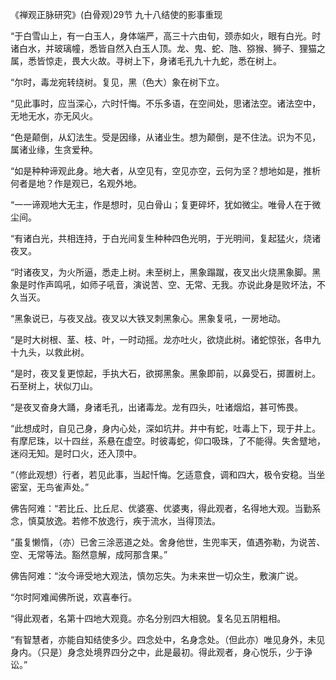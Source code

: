 《禅观正脉研究》(白骨观)29节 九十八结使的影事重现

“于白雪山上，有一白玉人，身体端严，高三十六由旬，颈赤如火，眼有白光。时诸白水，并玻璃幢，悉皆自然入白玉人顶。龙、鬼、蛇、虺、猕猴、狮子、狸猫之属，悉皆惊走，畏大火故。寻树上下，身诸毛孔九十九蛇，悉在树上。

“尔时，毒龙宛转绕树。复见，黑（色大）象在树下立。

“见此事时，应当深心，六时忏悔。不乐多语，在空间处，思诸法空。诸法空中，无地无水，亦无风火。

“色是颠倒，从幻法生。受是因缘，从诸业生。想为颠倒，是不住法。识为不见，属诸业缘，生贪爱种。

“如是种种谛观此身。地大者，从空见有，空见亦空，云何为坚？想地如是，推析何者是地？作是观已，名观外地。

“一一谛观地大无主，作是想时，见白骨山；复更碎坏，犹如微尘。唯骨人在于微尘间。

“有诸白光，共相连持，于白光间复生种种四色光明，于光明间，复起猛火，烧诸夜叉。

“时诸夜叉，为火所逼，悉走上树。未至树上，黑象蹋蹴，夜叉出火烧黑象脚。黑象是时作声鸣吼，如师子吼音，演说苦、空、无常、无我。亦说此身是败坏法，不久当灭。

“黑象说已，与夜叉战。夜叉以大铁叉刺黑象心。黑象复吼，一房地动。

“是时大树根、茎、枝、叶，一时动摇。龙亦吐火，欲烧此树。诸蛇惊张，各申九十九头，以救此树。

“是时，夜叉复更惊起，手执大石，欲掷黑象。黑象即前，以鼻受石，掷置树上。石至树上，状似刀山。

“是夜叉奋身大踊，身诸毛孔，出诸毒龙。龙有四头，吐诸烟焰，甚可怖畏。

“此想成时，自见己身，身内心处，深如坑井。井中有蛇，吐毒上下，现于井上。有摩尼珠，以十四丝，系悬在虚空。时彼毒蛇，仰口吸珠，了不能得。失舍躄地，迷闷无知。是时口火，还入顶中。

“（修此观想）行者，若见此事，当起忏悔。乞适意食，调和四大，极令安稳。当坐密室，无鸟雀声处。”

佛告阿难：“若比丘、比丘尼、优婆塞、优婆夷，得此观者，名得地大观。当勤系念，慎莫放逸。若修不放逸行，疾于流水，当得顶法。

“虽复懒惰，（亦）已舍三涂恶道之处。舍身他世，生兜率天，值遇弥勒，为说苦、空、无常等法。豁然意解，成阿那含果。”

佛告阿难：“汝今谛受地大观法，慎勿忘失。为未来世一切众生，敷演广说。

“尔时阿难闻佛所说，欢喜奉行。

“得此观者，名第十四地大观竟。亦名分别四大相貌。复名见五阴粗相。

“有智慧者，亦能自知结使多少。四念处中，名身念处。（但此亦）唯见身外，未见身内。（只是）身念处境界四分之中，此是最初。得此观者，身心悦乐，少于诤讼。”


